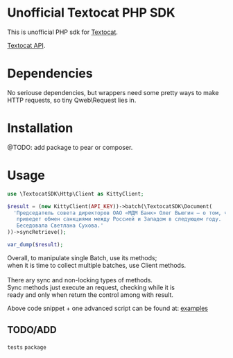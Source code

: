 # Unofficial Textocat PHP SDK

This is unofficial PHP sdk for [Textocat](http://textocat.com).

[Textocat API](http://docs.textocat.com/).

# Dependencies

No seriouse dependencies, but wrappers need some pretty ways to make<br>
HTTP requests, so tiny Qweb\Request lies in.

# Installation

@TODO: add package to pear or composer.

# Usage

```php
use \TextocatSDK\Http\Client as KittyClient;

$result = (new KittyClient(API_KEY))->batch(\TextocatSDK\Document(
  'Председатель совета директоров ОАО «МДМ Банк» Олег Вьюгин — о том, чему
   приведет обмен санкциями между Россией и Западом в следующем году.
   Беседовала Светлана Сухова.'
))->syncRetrieve();

var_dump($result);
```

Overall, to manipulate single Batch, use its methods;<br>
when it is time to collect multiple batches, use Client methods.<br>
<br>
There ary sync and non-locking types of methods.<br>
Sync methods just execute an request, checking while it is<br>
ready and only when return the control among with result.<br>

Above code snippet + one advanced script can be found at: [examples](./examples)

## TODO/ADD
  `tests`
  `package`